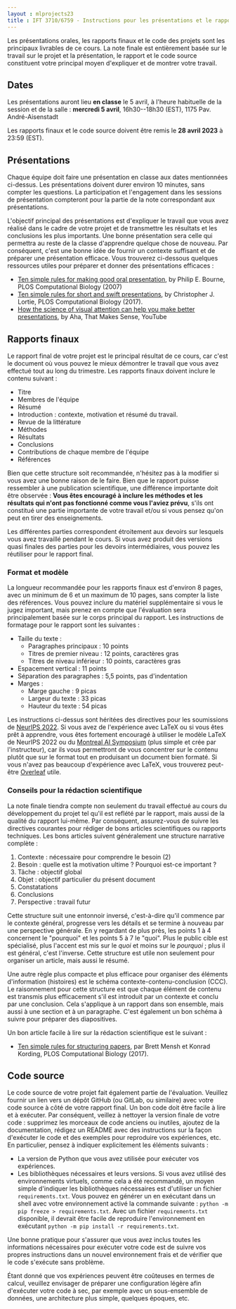 ```yaml
---
layout : mlprojects23
title : IFT 3710/6759 - Instructions pour les présentations et le rapport final
---
```


Les présentations orales, les rapports finaux et le code des projets sont les principaux livrables de ce cours. La note finale est entièrement basée sur le travail sur le projet et la présentation, le rapport et le code source constituent votre principal moyen d'expliquer et de montrer votre travail.

## Dates

Les présentations auront lieu **en classe** le 5 avril, à l'heure habituelle de la session et de la salle : **mercredi 5 avril**, 16h30--18h30 (EST), 1175 Pav. André-Aisenstadt

Les rapports finaux et le code source doivent être remis le **28 avril 2023** à 23:59 (EST).

## Présentations

Chaque équipe doit faire une présentation en classe aux dates mentionnées ci-dessus. Les présentations doivent durer environ 10 minutes, sans compter les questions. La participation et l'engagement dans les sessions de présentation compteront pour la partie de la note correspondant aux présentations.

L'objectif principal des présentations est d'expliquer le travail que vous avez réalisé dans le cadre de votre projet et de transmettre les résultats et les conclusions les plus importants. Une bonne présentation sera celle qui permettra au reste de la classe d'apprendre quelque chose de nouveau. Par conséquent, c'est une bonne idée de fournir un contexte suffisant et de préparer une présentation efficace. Vous trouverez ci-dessous quelques ressources utiles pour préparer et donner des présentations efficaces :

* [Ten simple rules for making good oral presentation](https://journals.plos.org/ploscompbiol/article/file?id=10.1371/journal.pcbi.0030077&type=printable), by Philip E. Bourne, PLOS Computational Biology (2007)
* [Ten simple rules for short and swift presentations](https://journals.plos.org/ploscompbiol/article/file?id=10.1371/journal.pcbi.1005373&type=printable), by Christopher J. Lortie, PLOS Computational Biology (2017).
* [How the science of visual attention can help you make better presentations](https://www.youtube.com/watch?v=gOnSTEFJmoU), by  Aha, That Makes Sense, YouTube

## Rapports finaux

Le rapport final de votre projet est le principal résultat de ce cours, car c'est le document où vous pouvez le mieux démontrer le travail que vous avez effectué tout au long du trimestre. Les rapports finaux doivent inclure le contenu suivant :

* Titre
* Membres de l'équipe
* Résumé
* Introduction : contexte, motivation et résumé du travail.
* Revue de la littérature
* Méthodes
* Résultats
* Conclusions
* Contributions de chaque membre de l'équipe
* Références

Bien que cette structure soit recommandée, n'hésitez pas à la modifier si vous avez une bonne raison de le faire. Bien que le rapport puisse ressembler à une publication scientifique, une différence importante doit être observée : **Vous êtes encouragé à inclure les méthodes et les résultats qui n'ont pas fonctionné comme vous l'aviez prévu**, s'ils ont constitué une partie importante de votre travail et/ou si vous pensez qu'on peut en tirer des enseignements. 

Les différentes parties correspondent étroitement aux devoirs sur lesquels vous avez travaillé pendant le cours. Si vous avez produit des versions quasi finales des parties pour les devoirs intermédiaires, vous pouvez les réutiliser pour le rapport final.

### Format et modèle

La longueur recommandée pour les rapports finaux est d'environ 8 pages, avec un minimum de 6 et un maximum de 10 pages, sans compter la liste des références. Vous pouvez inclure du matériel supplémentaire si vous le jugez important, mais prenez en compte que l'évaluation sera principalement basée sur le corps principal du rapport. Les instructions de formatage pour le rapport sont les suivantes :

* Taille du texte :
    * Paragraphes principaux : 10 points
    * Titres de premier niveau : 12 points, caractères gras
    * Titres de niveau inférieur : 10 points, caractères gras
* Espacement vertical : 11 points
* Séparation des paragraphes : 5,5 points, pas d'indentation
* Marges :
    * Marge gauche : 9 picas
    * Largeur du texte : 33 picas
    * Hauteur du texte : 54 picas

Les instructions ci-dessus sont héritées des directives pour les soumissions de [NeurIPS 2022](https://neurips.cc/Conferences/2022/PaperInformation/StyleFiles). Si vous avez de l'expérience avec LaTeX ou si vous êtes prêt à apprendre, vous êtes fortement encouragé à utiliser le modèle LaTeX de NeurIPS 2022 ou du [Montreal AI Symposium](https://github.com/alexhernandezgarcia/mais-latex) (plus simple et crée par l'instructeur), car ils vous permettront de vous concentrer sur le contenu plutôt que sur le format tout en produisant un document bien formaté. Si vous n'avez pas beaucoup d'expérience avec LaTeX, vous trouverez peut-être [Overleaf](https://www.overleaf.com/) utile.

### Conseils pour la rédaction scientifique

La note finale tiendra compte non seulement du travail effectué au cours du développement du projet tel qu'il est reflété par le rapport, mais aussi de la qualité du rapport lui-même. Par conséquent, assurez-vous de suivre les directives courantes pour rédiger de bons articles scientifiques ou rapports techniques. Les bons articles suivent généralement une structure narrative complète :

1. Contexte : nécessaire pour comprendre le besoin (2)
2. Besoin : quelle est la motivation ultime ? Pourquoi est-ce important ?
3. Tâche : objectif global
4. Objet : objectif particulier du présent document
5. Constatations
6. Conclusions
7. Perspective : travail futur

Cette structure suit une entonnoir inversé, c'est-à-dire qu'il commence par le contexte général, progresse vers les détails et se termine à nouveau par une perspective générale. En y regardant de plus près, les points 1 à 4 concernent le "pourquoi" et les points 5 à 7 le "quoi". Plus le public cible est spécialisé, plus l'accent est mis sur le _quoi_ et moins sur le _pourquoi_ ; plus il est général, c'est l'inverse. Cette structure est utile non seulement pour organiser un article, mais aussi le résumé.

Une autre règle plus compacte et plus efficace pour organiser des éléments d'information (histoires) est le schéma contexte-contenu-conclusion (CCC). Le raisonnement pour cette structure est que chaque élément de contenu est transmis plus efficacement s'il est introduit par un contexte et conclu par une conclusion. Cela s'applique à un rapport dans son ensemble, mais aussi à une section et à un paragraphe. C'est également un bon schéma à suivre pour préparer des diapositives.

Un bon article facile à lire sur la rédaction scientifique est le suivant :

* [Ten simple rules for structuring papers](https://journals.plos.org/ploscompbiol/article/file?id=10.1371/journal.pcbi.1005619&type=printable), par Brett Mensh et Konrad Kording, PLOS Computational Biology (2017).

## Code source

Le code source de votre projet fait également partie de l'évaluation. Veuillez fournir un lien vers un dépôt GitHub (ou GitLab, ou similaire) avec votre code source à côté de votre rapport final. Un bon code doit être facile à lire et à exécuter. Par conséquent, veillez à nettoyer la version finale de votre code : supprimez les morceaux de code anciens ou inutiles, ajoutez de la documentation, rédigez un README avec des instructions sur la façon d'exécuter le code et des exemples pour reproduire vos expériences, etc. En particulier, pensez à indiquer explicitement les éléments suivants :

* La version de Python que vous avez utilisée pour exécuter vos expériences.
* Les bibliothèques nécessaires et leurs versions. Si vous avez utilisé des environnements virtuels, comme cela a été recommandé, un moyen simple d'indiquer les bibliothèques nécessaires est d'utiliser un fichier `requirements.txt`. Vous pouvez en générer un en exécutant dans un shell avec votre environnement activé la commande suivante : `python -m pip freeze > requirements.txt`. Avec un fichier `requirements.txt` disponible, il devrait être facile de reproduire l'environnement en exécutant `python -m pip install -r requirements.txt`.

Une bonne pratique pour s'assurer que vous avez inclus toutes les informations nécessaires pour exécuter votre code est de suivre vos propres instructions dans un nouvel environnement frais et de vérifier que le code s'exécute sans problème.

Étant donné que vos expériences peuvent être coûteuses en termes de calcul, veuillez envisager de préparer une configuration légère afin d'exécuter votre code à sec, par exemple avec un sous-ensemble de données, une architecture plus simple, quelques époques, etc.


